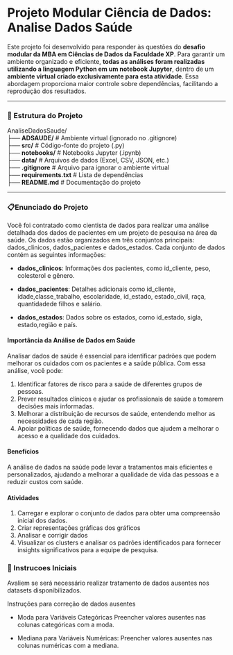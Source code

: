# Projeto Modular Ciência de Dados: Analise Dados Saúde


Este projeto foi desenvolvido para responder às questões do **desafio modular da MBA em Ciências de Dados da Faculdade XP**. Para garantir um ambiente organizado e eficiente, **todas as análises foram realizadas utilizando a linguagem Python em um notebook Jupyter**, dentro de um **ambiente virtual criado exclusivamente para esta atividade**. Essa abordagem proporciona maior controle sobre dependências, facilitando a reprodução dos resultados.

---


### 📁 Estrutura do Projeto
AnaliseDadosSaude/<br>
  **├── ADSAUDE/**      # Ambiente virtual (ignorado no .gitignore)<br>
  **├── src/**           # Código-fonte do projeto (.py)<br>
  **├── notebooks/**     # Notebooks Jupyter (.ipynb)<br>
  **├── data/**          # Arquivos de dados (Excel, CSV, JSON, etc.)<br>
  **├── .gitignore**     # Arquivo para ignorar o ambiente virtual<br>
  **├── requirements.txt** # Lista de dependências<br>
  **├── README.md**      # Documentação do projeto<br>

---

### 📋Enunciado do Projeto

Você foi contratado como cientista de dados para realizar uma análise
detalhada dos dados de pacientes em um projeto de pesquisa na área da
saúde. Os dados estão organizados em três conjuntos principais:
dados_clinicos, dados_pacientes e dados_estados. Cada conjunto de dados
contém as seguintes informações:

- **dados_clinicos**: Informações dos pacientes, como id_cliente, peso, colesterol e gênero.

- **dados_pacientes**: Detalhes adicionais como id_cliente, idade,classe_trabalho, escolaridade, id_estado, estado_civil, raça, quantidadede filhos e salário.

- **dados_estados**: Dados sobre os estados, como id_estado, sigla, estado,região e país.


#### Importância da Análise de Dados em Saúde
Analisar dados de saúde é essencial para identificar padrões que podem melhorar os cuidados com os pacientes e a saúde pública. Com essa análise, você pode:


1. Identificar fatores de risco para a saúde de diferentes grupos de pessoas.
2. Prever resultados clínicos e ajudar os profissionais de saúde a tomarem decisões mais informadas.
3. Melhorar a distribuição de recursos de saúde, entendendo melhor as necessidades de cada região.
4. Apoiar políticas de saúde, fornecendo dados que ajudem a melhorar o acesso e a qualidade dos cuidados.

#### Benefícios
A análise de dados na saúde pode levar a tratamentos mais eficientes e personalizados, ajudando a melhorar a qualidade de vida das pessoas e a reduzir custos com saúde.

#### Atividades
1. Carregar e explorar o conjunto de dados para obter uma compreensão inicial dos dados.
2. Criar representações gráficas dos gráficos
3. Analisar e corrigir dados
4. Visualizar os clusters e analisar os padrões identificados para fornecer insights significativos para a equipe de pesquisa.


### 📝 Instrucoes Iniciais

Avaliem se será necessário realizar tratamento de dados ausentes nos datasets disponibilizados.

Instruções para correção de dados ausentes

- Moda para Variáveis Categóricas Preencher valores ausentes nas colunas categóricas com a moda.

- Mediana para Variáveis Numéricas: Preencher valores ausentes nas colunas numéricas com a mediana.